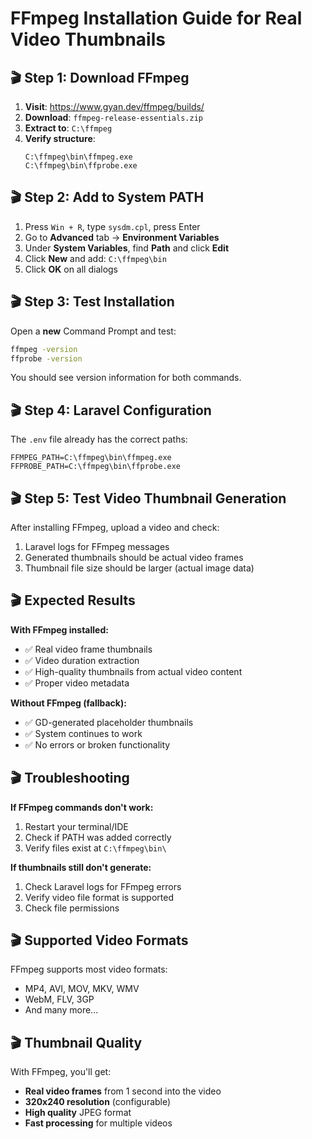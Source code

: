 # FFmpeg Installation Guide for Real Video Thumbnails

## 🎬 **Step 1: Download FFmpeg**

1. **Visit**: https://www.gyan.dev/ffmpeg/builds/
2. **Download**: `ffmpeg-release-essentials.zip`
3. **Extract to**: `C:\ffmpeg`
4. **Verify structure**: 
   ```
   C:\ffmpeg\bin\ffmpeg.exe
   C:\ffmpeg\bin\ffprobe.exe
   ```

## 🎬 **Step 2: Add to System PATH**

1. Press `Win + R`, type `sysdm.cpl`, press Enter
2. Go to **Advanced** tab → **Environment Variables**
3. Under **System Variables**, find **Path** and click **Edit**
4. Click **New** and add: `C:\ffmpeg\bin`
5. Click **OK** on all dialogs

## 🎬 **Step 3: Test Installation**

Open a **new** Command Prompt and test:

```bash
ffmpeg -version
ffprobe -version
```

You should see version information for both commands.

## 🎬 **Step 4: Laravel Configuration**

The `.env` file already has the correct paths:
```
FFMPEG_PATH=C:\ffmpeg\bin\ffmpeg.exe
FFPROBE_PATH=C:\ffmpeg\bin\ffprobe.exe
```

## 🎬 **Step 5: Test Video Thumbnail Generation**

After installing FFmpeg, upload a video and check:
1. Laravel logs for FFmpeg messages
2. Generated thumbnails should be actual video frames
3. Thumbnail file size should be larger (actual image data)

## 🎬 **Expected Results**

**With FFmpeg installed:**
- ✅ Real video frame thumbnails
- ✅ Video duration extraction
- ✅ High-quality thumbnails from actual video content
- ✅ Proper video metadata

**Without FFmpeg (fallback):**
- ✅ GD-generated placeholder thumbnails
- ✅ System continues to work
- ✅ No errors or broken functionality

## 🎬 **Troubleshooting**

**If FFmpeg commands don't work:**
1. Restart your terminal/IDE
2. Check if PATH was added correctly
3. Verify files exist at `C:\ffmpeg\bin\`

**If thumbnails still don't generate:**
1. Check Laravel logs for FFmpeg errors
2. Verify video file format is supported
3. Check file permissions

## 🎬 **Supported Video Formats**

FFmpeg supports most video formats:
- MP4, AVI, MOV, MKV, WMV
- WebM, FLV, 3GP
- And many more...

## 🎬 **Thumbnail Quality**

With FFmpeg, you'll get:
- **Real video frames** from 1 second into the video
- **320x240 resolution** (configurable)
- **High quality** JPEG format
- **Fast processing** for multiple videos
